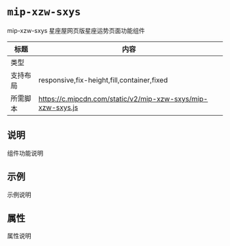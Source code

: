 # `mip-xzw-sxys`
mip-xzw-sxys 星座屋网页版星座运势页面功能组件

标题|内容
----|----
类型|
支持布局|responsive,fix-height,fill,container,fixed
所需脚本|https://c.mipcdn.com/static/v2/mip-xzw-sxys/mip-xzw-sxys.js

## 说明

组件功能说明

## 示例

示例说明
<mip-xzw-sxys></mip-xzw-sxys>
## 属性

属性说明
